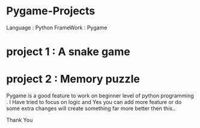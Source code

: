 # Pygame-Projects
Language : Python
FrameWork : Pygame

# project 1 : A snake game
# project 2 : Memory puzzle

Pygame is a good feature to work on beginner level of python programming . I Have tried to focus on logic and
Yes you can add more feature or do some extra changes will create something far more better then this..

Thank You
